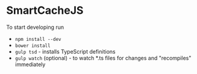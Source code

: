 # SmartCacheJS

To start developing run 
  
 - `npm install --dev`
 - `bower install`
 - `gulp tsd` - installs TypeScript definitions
 - `gulp watch` (optional) - to watch *.ts files for changes and "recompiles" immediately
